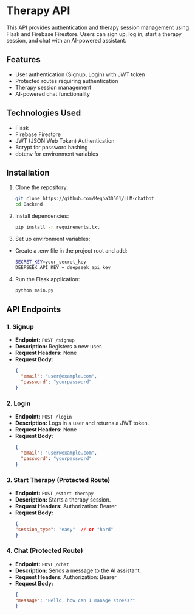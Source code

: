 # Therapy API

This API provides authentication and therapy session management using Flask and Firebase Firestore. Users can sign up, log in, start a therapy session, and chat with an AI-powered assistant.

## Features

- User authentication (Signup, Login) with JWT token
- Protected routes requiring authentication
- Therapy session management
- AI-powered chat functionality

## Technologies Used

- Flask
- Firebase Firestore
- JWT (JSON Web Token) Authentication
- Bcrypt for password hashing
- dotenv for environment variables

## Installation

1. Clone the repository:
   ```sh
   git clone https://github.com/Megha30501/LLM-chatbot
   cd Backend

2. Install dependencies:
   ```sh
   pip install -r requirements.txt
   
3. Set up environment variables:
- Create a .env file in the project root and add:
  ```sh
  SECRET_KEY=your_secret_key
  DEEPSEEK_API_KEY = deepseek_api_key

4. Run the Flask application:
   ```sh
   python main.py

## API Endpoints

### 1. Signup

- **Endpoint:** `POST /signup`
- **Description:** Registers a new user.
- **Request Headers:** None
- **Request Body:**
  ```json
  {
    "email": "user@example.com",
    "password": "yourpassword"
  }

### 2. Login

- **Endpoint:** `POST /login`
- **Description:** Logs in a user and returns a JWT token.
- **Request Headers:** None
- **Request Body:**
  ```json
  {
    "email": "user@example.com",
    "password": "yourpassword"
  }

### 3. Start Therapy (Protected Route)

- **Endpoint:** `POST /start-therapy`
- **Description:** Starts a therapy session.
- **Request Headers:** Authorization: Bearer <token>
- **Request Body:**
  ```json
  {
  "session_type": "easy"  // or "hard"
  }
  
### 4. Chat (Protected Route)

- **Endpoint:** `POST /chat`
- **Description:** Sends a message to the AI assistant.
- **Request Headers:** Authorization: Bearer <token>
- **Request Body:**
  ```json
  {
  "message": "Hello, how can I manage stress?"
  }
  
